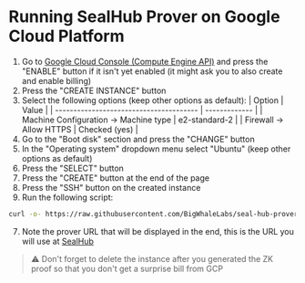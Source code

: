 # Running SealHub Prover on Google Cloud Platform

1. Go to [Google Cloud Console (Compute Engine API)](https://console.cloud.google.com/compute/instances) and press the "ENABLE" button if it isn't yet enabled (it might ask you to also create and enable billing)
2. Press the "CREATE INSTANCE" button
3. Select the following options (keep other options as default):
   | Option | Value |
   | --------------------------------------- | ------------- |
   | Machine Configuration -> Machine type | e2-standard-2 |
   | Firewall -> Allow HTTPS | Checked (yes) |
4. Go to the "Boot disk" section and press the "CHANGE" button
5. In the "Operating system" dropdown menu select "Ubuntu" (keep other options as default)
6. Press the "SELECT" button
7. Press the "CREATE" button at the end of the page
8. Press the "SSH" button on the created instance
9. Run the following script:

```bash
curl -o- https://raw.githubusercontent.com/BigWhaleLabs/seal-hub-prover/main/scripts/install.sh | bash
```

7. Note the prover URL that will be displayed in the end, this is the URL you will use at [SealHub](https://hub.sealc.red)

> ⚠️ Don't forget to delete the instance after you generated the ZK proof so that you don't get a surprise bill from GCP
